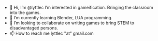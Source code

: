- 👋 Hi, I’m @lyttlec
I’m interested in gameification. Bringing the classroom into the games.
- 🌱 I’m currently learning Blender, LUA programming.
- 💞️ I’m looking to collaborate on writing games to bring STEM to disadvantaged persons.
- 📫 How to reach me lyttlec "at" gmail.com

<!---
lyttlec/lyttlec is a ✨ special ✨ repository because its `README.md` (this file) appears on your GitHub profile.
You can click the Preview link to take a look at your changes.
--->
